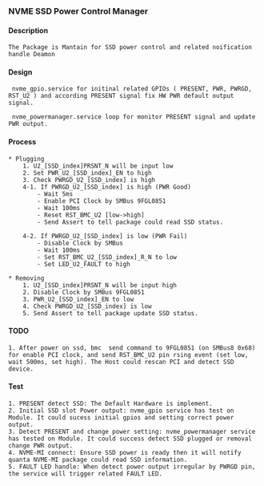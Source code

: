 ### NVME SSD Power Control Manager

#### Description
    The Package is Mantain for SSD power control and related noification handle Deamon

#### Design
     nvme_gpio.service for initinal related GPIOs ( PRESENT, PWR, PWRGD, RST_U2 ) and according PRESENT signal fix HW PWR default output signal. 

     nvme_powermanager.service loop for monitor PRESENT signal and update PWR output.

#### Process

    * Plugging 
        1. U2_[SSD_index]PRSNT_N will be input low
        2. Set PWR_U2_[SSD_index]_EN to high
        3. Check PWRGD_U2_[SSD_index] is high
        4-1. If PWRGD_U2_[SSD_index] is high (PWR Good)
		    - Wait 5ms
		    - Enable PCI Clock by SMBus 9FGL0851
		    - Wait 100ms
            - Reset RST_BMC_U2 [low->high]
		    - Send Assert to tell package could read SSD status.

        4-2. If PWRGD_U2_[SSD_index] is low (PWR Fail)
		    - Disable Clock by SMBus
		    - Wait 100ms
		    - Set RST_BMC_U2_[SSD_index]_R_N to low
		    - Set LED_U2_FAULT to high

    * Removing
        1. U2_[SSD_index]PRSNT_N will be input high
        2. Disable Clock by SMBus 9FGL0851
        3. PWR_U2_[SSD_index]_EN to low
        4. Check PWRGD_U2_[SSD_index] is low
        5. Send Assert to tell package update SSD status.


#### TODO
    
    1. After power on ssd, bmc  send command to 9FGL0851 (on SMBus8 0x68) for enable PCI clock, and send RST_BMC_U2 pin rsing event (set low, wait 500ms, set high). The Host could rescan PCI and detect SSD device.

#### Test

    1. PRESENT detect SSD: The Default Hardware is implement.
    2. Initial SSD slot Power output: nvme_gpio service has test on Module. It could sucess initial gpios and setting correct power output.
    3. Detect PRESENT and change power setting: nvme_powermanager service has tested on Module. It could success detect SSD plugged or removal change PWR output.
    4. NVME-MI connect: Ensure SSD power is ready then it will notify quanta NVME-MI package could read SSD information. 
    5. FAULT LED handle: When detect power output irregular by PWRGD pin, the service will trigger related FAULT LED.


